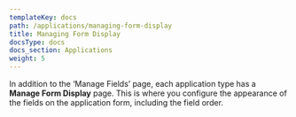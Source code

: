```yaml
---
templateKey: docs
path: /applications/managing-form-display
title: Managing Form Display
docsType: docs
docs_section: Applications
weight: 5
---
```

In addition to the ‘Manage Fields’ page, each application type has a **Manage Form Display** page. This is where you configure the appearance of the fields on the application form, including the field order.
